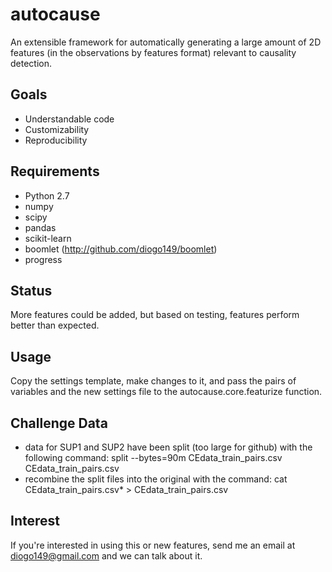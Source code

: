 autocause
=========

An extensible framework for automatically generating a large amount of 2D features (in the observations by features format) relevant to causality detection.

Goals
----
+ Understandable code
+ Customizability
+ Reproducibility

Requirements
--------
+ Python 2.7
+ numpy
+ scipy
+ pandas
+ scikit-learn
+ boomlet (http://github.com/diogo149/boomlet)
+ progress

Status
-----
More features could be added, but based on testing, features perform better than expected.

Usage
-----
Copy the settings template, make changes to it, and pass the pairs of variables and the new settings file to the autocause.core.featurize function.

Challenge Data
-----------
+ data for SUP1 and SUP2 have been split (too large for github) with the following command:
    split --bytes=90m CEdata_train_pairs.csv CEdata_train_pairs.csv
+ recombine the split files into the original with the command:
    cat CEdata_train_pairs.csv* > CEdata_train_pairs.csv

Interest
-------
If you're interested in using this or new features, send me an email at diogo149@gmail.com and we can talk about it.
